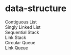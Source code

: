 # data-structure
Contiguous List  
Singly Linked List   
Sequential Stack  
Link Stack  
Circular Queue  
Link Queue  
